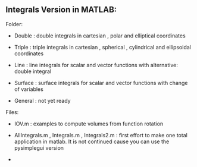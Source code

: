 
Integrals Version in MATLAB:
----------------------------


Folder:

* Double : double integrals in cartesian , polar and elliptical coordinates 

* Triple : triple integrals in cartesian , spherical , cylindrical and ellipsoidal coordinates

* Line : line integrals for scalar and vector functions with alternative: double integral

* Surface : surface integrals for scalar and vector functions with change of variables

* General : not yet ready

Files:

* IOV.m : examples to compute volumes from function rotation

* AllIntegrals.m , Integrals.m , Integrals2.m : first effort to make one total application in matlab. It is not continued cause you can use the pysimplegui version 

* 

